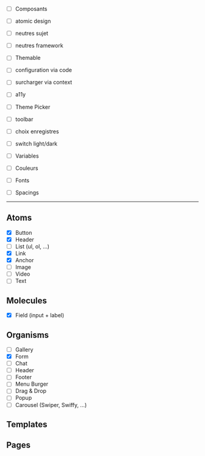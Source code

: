 - [ ] Composants

- [ ] atomic design
- [ ] neutres sujet
- [ ] neutres framework

- [ ] Themable

- [ ] configuration via code
- [ ] surcharger via context
- [ ] a11y

- [ ] Theme Picker

- [ ] toolbar
- [ ] choix enregistres
- [ ] switch light/dark

- [ ] Variables

- [ ] Couleurs
- [ ] Fonts
- [ ] Spacings

---

## Atoms

- [x] Button
- [x] Header
- [ ] List (ul, ol, ...)
- [x] Link
- [x] Anchor
- [ ] Image
- [ ] Video
- [ ] Text

## Molecules

- [x] Field (input + label)

## Organisms

- [ ] Gallery
- [x] Form
- [ ] Chat
- [ ] Header
- [ ] Footer
- [ ] Menu Burger
- [ ] Drag & Drop
- [ ] Popup
- [ ] Carousel (Swiper, Swiffy, ...)

## Templates

## Pages
